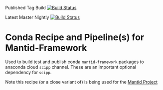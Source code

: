 Published Tag Build
[![Build Status](https://dev.azure.com/scipp/mantid-framework-conda-recipe/_apis/build/status/Tag-Publish?branchName=setup_release_build_pipeline_osx)](https://dev.azure.com/scipp/mantid-framework-conda-recipe/_build/latest?definitionId=29&branchName=setup_release_build_pipeline_osx)

Latest Master Nightly
[![Build Status](https://dev.azure.com/scipp/mantid-framework-conda-recipe/_apis/build/status/Latest-Main-Daily?branchName=refs%2Fpull%2F6%2Fmerge)](https://dev.azure.com/scipp/mantid-framework-conda-recipe/_build/latest?definitionId=34&branchName=refs%2Fpull%2F6%2Fmerge)

# Conda Recipe and Pipeline(s) for Mantid-Framework

Used to build test and publish conda `mantid-framework` packages to anaconda cloud `scipp` channel. These are an important optional dependency for `scipp`.

Note this recipe (or a close variant of) is being used for the [Mantid Project](https://github.com/mantidproject/conda-recipes/tree/master/framework) 
